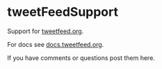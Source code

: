 # tweetFeedSupport

Support for <a href="http://tweetfeed.org/">tweetfeed.org</a>.

For docs see <a href="http://docs.tweetfeed.org/">docs.tweetfeed.org</a>.

If you have comments or questions post them here. 

